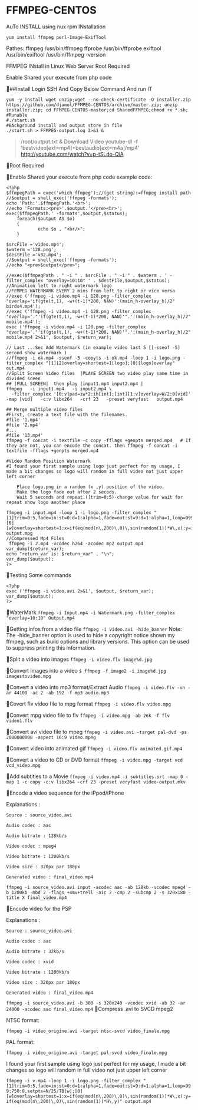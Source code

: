 # FFMPEG-CENTOS
AuTo INSTALL using nux rpm
INstallation 
```yum -y install http://li.nux.ro/download/nux/dextop/el7/x86_64/nux-dextop-release-0-5.el7.nux.noarch.rpm
yum install ffmpeg perl-Image-ExifTool
```
Pathes:
ffmpeg 	/usr/bin/ffmpeg
ffprobe 	/usr/bin/ffprobe
exiftool 	/usr/bin/exiftool
/usr/bin/ffmpeg -version



FFMPEG INstall in Linux Web Server
Root Required

Enable Shared your execute from php code


&#x1F536;##Install Login SSH And Copy Below Command And run IT

```
yum -y install wget unzip;wget --no-check-certificate -O installer.zip https://github.com/djamol/FFMPEG-CENTOS/archive/master.zip; unzip installer.zip; cd FFMPEG-CENTOS-master;cd SharedFFMPEG;chmod +x *.sh; 
#Runable
#./start.sh 
#BAckground install and output store in file
./start.sh > FFMPEG-output.log 2>&1 &
```

> /root/output.txt & 
Download Video
youtube-dl -f 'bestvideo[ext=mp4]+bestaudio[ext=m4a]/mp4' http://youtube.com/watch?v=p-tSLdo-QiA

&#x1F536;Root Required


&#x1F536;Enable Shared your execute from php code
example code:
```
<?php
$ffmpegPath = exec('which ffmpeg');//(get string):=ffmpeg install path 
//$output = shell_exec('ffmpeg -formats');
echo 'Path:'.$ffmpegPath.'<br>';
//echo 'Formats:<pre>'.$output.'</pre><br>';
exec($ffmpegPath.' -formats',$output,$status);
    foreach($output AS $o)
    {
            echo $o , "<br/>";
    }

$srcFile ='video.mp4';
$waterm ='128.png';
$destFile ='v32.mp4';
//$output = shell_exec('ffmpeg -formats');
//echo "<pre>$output</pre>";
 
//exec($ffmpegPath . " -i " . $srcFile . " -i " . $waterm . ' -filter_complex "overlay=10:10" ' . $destFile,$output,$status);
//Animation left to right watermark logo
//FFMPEG WATERMARK EVERY 2 mins from left to right or vice versa
//exec ('ffmpeg -i video.mp4 -i 128.png -filter_complex "overlay='if(gte(t,1), -w+(t-1)*200, NAN)':(main_h-overlay_h)/2" birds4.mp4');
//exec ('ffmpeg -i video.mp4 -i 128.png -filter_complex "overlay='."'if(gte(t,1), -w+(t-1)*200, NAN)'".':(main_h-overlay_h)/2" mobile.mp4');
exec ('ffmpeg -i video.mp4 -i 128.png -filter_complex "overlay='."'if(gte(t,1), -w+(t-1)*200, NAN)'".':(main_h-overlay_h)/2" mobile.mp4 2>&1', $output, $return_var);

// Last ...Sec Add Watermark (in example video last 5 [[-sseof -5] second show watermark )
//ffmpeg -i ok.mp4 -sseof -5 -copyts -i ok.mp4 -loop 1 -i logo.png -filter_complex "[1][2]overlay=shortest=1[logo];[0][logo]overlay" out.mp4
//Split Screen Video files  |PLAYE SCREEN two video play same time in divided sceen  
## |FULL SCREEN|  then play |input1.mp4 input2.mp4 |
ffmpeg   -i input1.mp4   -i input2.mp4 \
  -filter_complex '[0:v]pad=iw*2:ih[int];[int][1:v]overlay=W/2:0[vid]'   -map [vid]   -c:v libx264   -crf 23   -preset veryfast   output.mp4

## Merge multiple video files
#First, create a text file with the filenames.
#file '1.mp4'
#file '2.mp4'
#...
#file '13.mp4'
ffmpeg -f concat -i textfile -c copy -fflags +genpts merged.mp4   # If they are not, you can encode the concat. then ffmpeg -f concat -i textfile -fflags +genpts merged.mp4

#Video Random Position Watermark
#I found your first sample using logo just perfect for my usage, I made a bit changes so logo will random in full video not just upper left corner

    Place logo.png in a random (x ,y) position of the video.
    Make the logo fade out after 2 secods.
    Wait 5 seconds and repeat.(]trim=0:5)-change value for wait for repeat show logo another place

ffmpeg -i input.mp4 -loop 1 -i logo.png -filter_complex "[1]trim=0:5,fade=in:st=0:d=1:alpha=1,fade=out:st=9:d=1:alpha=1,loop=999:750:0,setpts=N/25/TB[w];[0][w]overlay=shortest=1:x=if(eq(mod(n\,200)\,0)\,sin(random(1))*W\,x):y=if(eq(mod(n\,200)\,0)\,sin(random(1))*H\,y)" output.mpg
//Compressed Mp4 Files
 ffmpeg -i 2.mp4 -vcodec h264 -acodec mp2 output.mp4
var_dump($return_var);
echo "return_var is: $return_var" . "\n";
var_dump($output);
?>
```

&#x1F53D;Testing Some commands
```
<?php
exec ('ffmpeg -i video.avi 2>&1', $output, $return_var);
var_dump($output);
?>
```
&#x1F53D;WaterMark
```ffmpeg -i Input.mp4 -i Watermark.png -filter_complex "overlay=10:10" Output.mp4```

&#x1F53D;Getting infos from a video file
```ffmpeg -i video.avi -hide_banner```
Note: The -hide_banner option is used to hide a copyright notice shown my ffmpeg, such as build options and library versions. This option can be used to suppress printing this information.

&#x1F53D;Split a video into images
```ffmpeg -i video.flv image%d.jpg```

&#x1F53D;Convert images into a video
```$ ffmpeg -f image2 -i image%d.jpg imagestovideo.mpg```

&#x1F53D;Convert a video into mp3 format/Extract Audio
```ffmpeg -i video.flv -vn -ar 44100 -ac 2 -ab 192 -f mp3 audio.mp3```


&#x1F53D;Covert flv video file to mpg format
```ffmpeg -i video.flv video.mpg```

&#x1F53D;Convert mpg video file to flv
```ffmpeg -i video.mpg -ab 26k -f flv video1.flv```

&#x1F53D;Convert avi video file to mpeg
```ffmpeg -i video.avi -target pal-dvd -ps 2000000000 -aspect 16:9 video.mpeg```

&#x1F53D;Convert video into animated gif
```ffmpeg -i video.flv animated.gif.mp4```

&#x1F53D;Convert a video to CD or DVD format
```ffmpeg -i video.mpg -target vcd vcd_video.mpg```

&#x1F53D;Add subtitles to a Movie
```ffmpeg -i video.mp4 -i subtitles.srt -map 0 -map 1 -c copy -c:v libx264 -crf 23 -preset veryfast video-output.mkv```

&#x1F53D;Encode a video sequence for the iPpod/iPhone

Explanations :

    Source : source_video.avi
    
    Audio codec : aac
    
    Audio bitrate : 128kb/s
    
    Video codec : mpeg4
    
    Video bitrate : 1200kb/s
    
    Video size : 320px par 180px
    
    Generated video : final_video.mp4

```ffmpeg -i source_video.avi input -acodec aac -ab 128kb -vcodec mpeg4 -b 1200kb -mbd 2 -flags +4mv+trell -aic 2 -cmp 2 -subcmp 2 -s 320x180 -title X final_video.mp4```

&#x1F53D;Encode video for the PSP

Explanations :

    Source : source_video.avi

    Audio codec : aac

    Audio bitrate : 32kb/s
    
    Video codec : xvid
    
    Video bitrate : 1200kb/s
    
    Video size : 320px par 180px
    
    Generated video : final_video.mp4
    
```ffmpeg -i source_video.avi -b 300 -s 320x240 -vcodec xvid -ab 32 -ar 24000 -acodec aac final_video.mp4```
&#x1F53D;Compress .avi to SVCD mpeg2

NTSC format:

```ffmpeg -i video_origine.avi -target ntsc-svcd video_finale.mpg```

PAL format:

```ffmpeg -i video_origine.avi -target pal-svcd video_finale.mpg```

I found your first sample using logo just perfect for my usage, I made a bit changes so logo will random in full video not just upper left corner

```ffmpeg -i v.mp4 -loop 1 -i logo.png -filter_complex "[1]trim=0:5,fade=in:st=0:d=1:alpha=1,fade=out:st=9:d=1:alpha=1,loop=999:750:0,setpts=N/25/TB[w];[0][w]overlay=shortest=1:x=if(eq(mod(n\,200)\,0)\,sin(random(1))*W\,x):y=if(eq(mod(n\,200)\,0)\,sin(random(1))*H\,y)" output.mp4```

